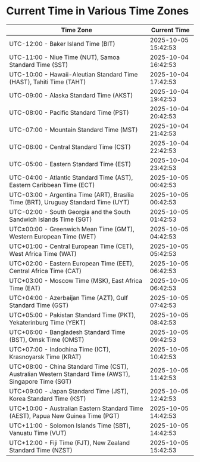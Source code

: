 # Current Time in Various Time Zones

| Time Zone | Current Time |
|-----------|--------------|
| UTC-12:00 - Baker Island Time (BIT) | 2025-10-05 15:42:53 |
| UTC-11:00 - Niue Time (NUT), Samoa Standard Time (SST) | 2025-10-04 16:42:53 |
| UTC-10:00 - Hawaii-Aleutian Standard Time (HAST), Tahiti Time (TAHT) | 2025-10-04 17:42:53 |
| UTC-09:00 - Alaska Standard Time (AKST) | 2025-10-04 19:42:53 |
| UTC-08:00 - Pacific Standard Time (PST) | 2025-10-04 20:42:53 |
| UTC-07:00 - Mountain Standard Time (MST) | 2025-10-04 21:42:53 |
| UTC-06:00 - Central Standard Time (CST) | 2025-10-04 22:42:53 |
| UTC-05:00 - Eastern Standard Time (EST) | 2025-10-04 23:42:53 |
| UTC-04:00 - Atlantic Standard Time (AST), Eastern Caribbean Time (ECT) | 2025-10-05 00:42:53 |
| UTC-03:00 - Argentina Time (ART), Brasília Time (BRT), Uruguay Standard Time (UYT) | 2025-10-05 00:42:53 |
| UTC-02:00 - South Georgia and the South Sandwich Islands Time (SGT) | 2025-10-05 01:42:53 |
| UTC±00:00 - Greenwich Mean Time (GMT), Western European Time (WET) | 2025-10-05 04:42:53 |
| UTC+01:00 - Central European Time (CET), West Africa Time (WAT) | 2025-10-05 05:42:53 |
| UTC+02:00 - Eastern European Time (EET), Central Africa Time (CAT) | 2025-10-05 06:42:53 |
| UTC+03:00 - Moscow Time (MSK), East Africa Time (EAT) | 2025-10-05 06:42:53 |
| UTC+04:00 - Azerbaijan Time (AZT), Gulf Standard Time (GST) | 2025-10-05 07:42:53 |
| UTC+05:00 - Pakistan Standard Time (PKT), Yekaterinburg Time (YEKT) | 2025-10-05 08:42:53 |
| UTC+06:00 - Bangladesh Standard Time (BST), Omsk Time (OMST) | 2025-10-05 09:42:53 |
| UTC+07:00 - Indochina Time (ICT), Krasnoyarsk Time (KRAT) | 2025-10-05 10:42:53 |
| UTC+08:00 - China Standard Time (CST), Australian Western Standard Time (AWST), Singapore Time (SGT) | 2025-10-05 11:42:53 |
| UTC+09:00 - Japan Standard Time (JST), Korea Standard Time (KST) | 2025-10-05 12:42:53 |
| UTC+10:00 - Australian Eastern Standard Time (AEST), Papua New Guinea Time (PGT) | 2025-10-05 14:42:53 |
| UTC+11:00 - Solomon Islands Time (SBT), Vanuatu Time (VUT) | 2025-10-05 14:42:53 |
| UTC+12:00 - Fiji Time (FJT), New Zealand Standard Time (NZST) | 2025-10-05 15:42:53 |
